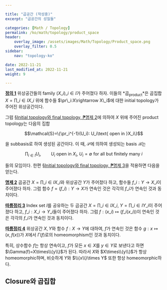 ```yaml
---

title: "곱공간 (작성중)"
excerpt: "곱공간의 성질들"

categories: [Math / Topology]
permalink: /ko/math/topology/product_space
header:
    overlay_image: /assets/images/Math/Topology/Product_space.png
    overlay_filter: 0.5
sidebar: 
    nav: "topology-ko"

date: 2022-11-21
last_modified_at: 2022-11-21
weight: 9

---
```


<div class="definition" markdown="1">

<ins id="df1">**정의 1**</ins> 위상공간들의 family $(X\_i)\_{i\in I}$가 주어졌다 하자. 이들의 *곱<sub>product</sub>*은 곱집합 $X=\prod\_{i\in I}X\_i$ 위에 함수들 $\pr\_i:X\rightarrow X\_i$에 대한 initial topology가 주어진 위상공간이다.

</div>

그럼 [§Initial topology와 final topology, ⁋명제 2](/ko/math/topology/initial_and_final_topology#pp2)에 의하여 $X$ 위에 주어진 product topology는 다음의 집합

$$\mathcal{S}=\{\pr_i^{-1}(U_i): U_i\text{ open in }X_i\}$$

을 subbasis로 하여 생성된 공간이다. 이 때, $\mathcal{S}$에 의하여 생성되는 basis $\mathcal{B}$는 

$$\prod_{i\in I} U_i,\qquad \text{$U_i$ open in $X_i$, $U_i=\emptyset$ for all but finitely many $i$}$$

들의 모임이다. 한편 [§Initial topology와 final topology, ⁋명제 3](/ko/math/topology/initial_and_final_topology#pp3)을 적용하면 다음을 얻는다.

<div class="proposition" markdown="1">

<ins id="pp2">**명제 2**</ins> 곱공간 $X=\prod\_{i\in I}X\_i$와 위상공간 $Y$가 주어졌다 하고, 함수들 $f\_i:Y\rightarrow X\_i$이 주어졌다 하자. 그럼 함수 $f=(f\_i): Y\rightarrow X$가 연속인 것은 각각의 $f\_i$가 연속인 것과 동치이다.

</div>

<div class="proposition" markdown="1">

<ins id="crl3">**따름정리 3**</ins> Index set $I$를 공유하는 두 곱공간 $X=\prod\_{i\in I}X\_i$, $Y=\prod\_{i\in I}Y\_i$이 주어졌다 하고, $f\_i:X\_i\rightarrow Y\_i$들이 주어졌다 하자. 그럼 $f:(x\_i)\mapsto (f\_i(x\_i))$이 연속인 것은 각각의 $f\_i$가 연속인 것과 동치이다.

</div>

<div class="proposition" markdown="1">

<ins id="crl4">**따름정리 4**</ins> 위상공간 $X,Y$와 함수 $f:X\rightarrow Y$에 대하여, $f$가 연속인 것은 함수 $g:x\mapsto (x,f(x))$가 $X$에서 $\Gamma(f)$로의 homeomorphism인 것과 동치이다.

</div>

특히, 상수함수 $f$는 항상 연속이고, $f$가 모든 $x\in X$를 $y\in Y$로 보낸다고 하면 $\Gamma(f)=X\times\\{y\\}$가 된다. 따라서 $X$와 $X\times\\{y\\}$가 항상 homeomorphic하며, 비슷하게 $Y$와 $\\{x\\}\times Y$ 또한 항상 homeomorphic하다.

## Closure와 곱집합


